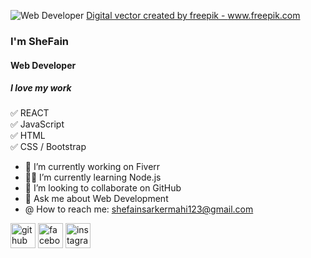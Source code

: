 
![Web Developer](https://image.freepik.com/free-vector/hand-drawn-web-developers_23-2148819604.jpg)
<a href='https://www.freepik.com/vectors/digital'>Digital vector created by freepik - www.freepik.com</a>
### I'm SheFain
#### Web Developer


##### I love my work

✅ REACT     
✅ JavaScript      
✅ HTML    
✅ CSS / Bootstrap     

- 💼 I’m currently working on Fiverr 
- 🐱‍👤 I’m currently learning Node.js 
- 👯 I’m looking to collaborate on GitHub 
- 💬 Ask me about Web Development 
- @ How to reach me: shefainsarkermahi123@gmail.com 


[<img src='https://cdn.jsdelivr.net/npm/simple-icons@3.0.1/icons/github.svg' alt='github' height='40'>](https://github.com/Shefain)  [<img src='https://cdn.jsdelivr.net/npm/simple-icons@3.0.1/icons/facebook.svg' alt='facebook' height='40'>](https://www.facebook.com/shefain18)  [<img src='https://cdn.jsdelivr.net/npm/simple-icons@3.0.1/icons/instagram.svg' alt='instagram' height='40'>](https://www.instagram.com/shefain_18/)  

